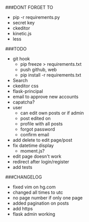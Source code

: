 ###DONT FORGET TO
- pip -r requirements.py
- secret key
- ckeditor
- kinetic.js
- less

###TODO
- git hook
    - pip freeze > requirements.txt
    - push github, web
    - pip install -r requirements.txt
- Search
- ckeditor css
- flask-principal
- email to approve new accounts
- capatcha?
- user
    - can edit own posts or if admin
    - post edited on 
    - profile with all posts
    - forgot password
    - confirm email 
- add delete to edit page/post
- fix datetime display
    - moment.js?
- edit page doesn't work
- redirect after login/register
- add tests

###CHANGELOG
- fixed vim on hg.com
- changed all times to utc
- no page number if only one page
- added pagination on posts
- add https
- flask admin working
